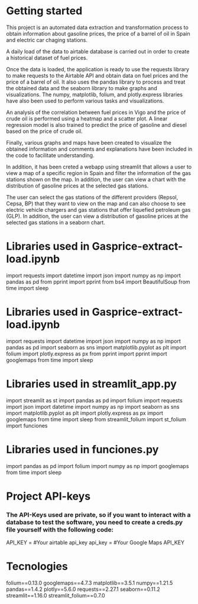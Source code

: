 # Getting started

This project is an automated data extraction and transformation process to obtain information about gasoline prices, the price of a barrel of oil in Spain and electric car chaging stations. 


A daily load of the data to airtable database is carried out in order to create a historical dataset of fuel prices.

Once the data is loaded, the application is ready to use the requests library to make requests to the Airtable API and obtain data on fuel prices and the price of a barrel of oil. It also uses the pandas library to process and treat the obtained data and the seaborn library to make graphs and visualizations. The numpy, matplotlib, folium, and plotly.express libraries have also been used to perform various tasks and visualizations.

An analysis of the correlation between fuel prices in Vigo and the price of crude oil is performed using a heatmap and a scatter plot. A linear regression model is also trained to predict the price of gasoline and diesel based on the price of crude oil.

Finally, various graphs and maps have been created to visualize the obtained information and comments and explanations have been included in the code to facilitate understanding.

In addition, it has been creted a webapp using streamlit that allows a user to view a map of a specific region in Spain and filter the information of the gas stations shown on the map. In addition, the user can view a chart with the distribution of gasoline prices at the selected gas stations.

The user can select the gas stations of the different providers (Repsol, Cepsa, BP) that they want to view on the map and can also choose to see electric vehicle chargers and gas stations that offer liquefied petroleum gas (GLP). In addition, the user can view a distribution of gasoline prices at the selected gas stations in a seaborn chart.

# Libraries used in Gasprice-extract-load.ipynb
import requests
import datetime
import json
import numpy as np
import pandas as pd
from pprint import pprint
from bs4 import BeautifulSoup
from time import sleep

# Libraries used in Gasprice-extract-load.ipynb
import requests
import datetime
import json
import numpy as np
import pandas as pd
import seaborn as sns
import matplotlib.pyplot as plt
import folium
import plotly.express as px
from pprint import pprint
import googlemaps
from time import sleep

# Libraries used in streamlit_app.py
import streamlit as st
import pandas as pd
import folium
import requests
import json
import datetime
import numpy as np
import seaborn as sns
import matplotlib.pyplot as plt
import plotly.express as px
import googlemaps
from time import sleep
from streamlit_folium import st_folium
import funciones

# Libraries used in funciones.py
import pandas as pd
import folium
import numpy as np
import googlemaps
from time import sleep

# Project API-keys

### The API-Keys used are private, so if you want to interact with a database to test the software, you need to create a creds.py file yourself with the following code:

API_KEY = #Your airtable api_key
api_key = #Your Google Maps API_KEY

# Tecnologies

folium==0.13.0
googlemaps==4.7.3
matplotlib==3.5.1
numpy==1.21.5
pandas==1.4.2
plotly==5.6.0
requests==2.27.1
seaborn==0.11.2
streamlit==1.16.0
streamlit_folium==0.7.0
